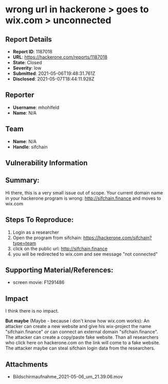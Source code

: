 # wrong url in hackerone > goes to wix.com > unconnected

## Report Details
- **Report ID**: 1187018
- **URL**: https://hackerone.com/reports/1187018
- **State**: Closed
- **Severity**: low
- **Submitted**: 2021-05-06T19:48:31.761Z
- **Disclosed**: 2021-05-07T18:44:11.928Z

## Reporter
- **Username**: mhohlfeld
- **Name**: N/A

## Team
- **Name**: N/A
- **Handle**: sifchain

## Vulnerability Information
## Summary:
Hi there, this is a very small issue out of scope. 
Your current domain name in your hackerone program is wrong: http://sifchain.finance and moves to wix.com

## Steps To Reproduce:
  1. Login as a researcher
  2. Open the program from sifchain: https://hackerone.com/sifchain?type=team
  3. click on the public url: http://sifchain.finance
4. you will be redirected to wix.com and see message "not connected"

## Supporting Material/References:
  * screen movie: F1291486

## Impact

I think there is no impact.

**But maybe** (Maybe - because i don't know how wix.com works):
An attacker can create a new website and give his wix-project the name "sifchain.finance" *or* can connect an external domain "sifchain.finance".
The attacker can create a copy/paste fake website.
Than all researchers who click here on hackerone.com on the link will come to a fake website.
The attacker maybe can steal sifchain login data from the researchers.

## Attachments
- Bildschirmaufnahme_2021-05-06_um_21.39.06.mov
